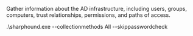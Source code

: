 Gather information about the AD infrastructure, including users, groups, computers, trust relationships, permissions, and paths of access.

.\sharphound.exe --collectionmethods All --skippasswordcheck
